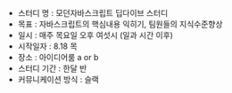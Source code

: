 - 스터디 명 : 모던자바스크립트 딥다이브 스터디
- 목표 : 자바스크립트의 핵심내용 익히기, 팀원들의 지식수준향상
- 일시 : 매주 목요일 오후 여섯시 (일과 시간 이후)
- 시작일자 : 8.18 목
- 장소 : 아이디어룸 a or b
- 스터디 기간 : 한달 반
- 커뮤니케이션 방식 : 슬랙
